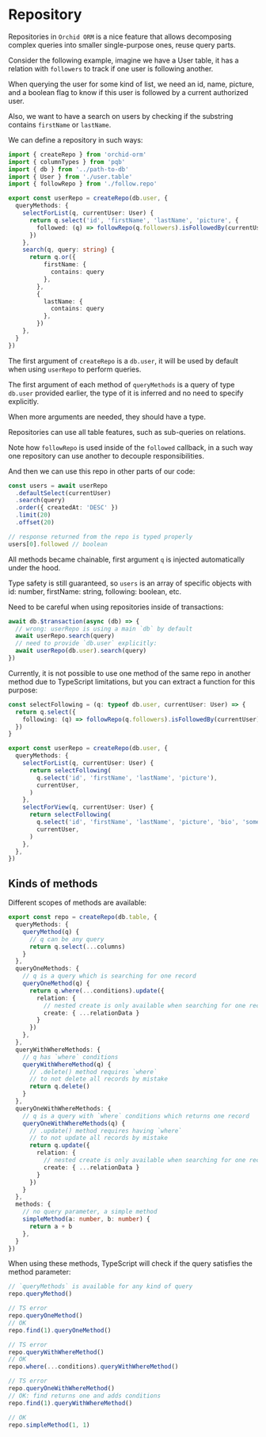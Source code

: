 # Repository

Repositories in `Orchid ORM` is a nice feature that allows decomposing complex queries into smaller single-purpose ones,
reuse query parts.

Consider the following example, imagine we have a User table, it has a relation with `followers` to track if one user is following another.

When querying the user for some kind of list, we need an id, name, picture, and a boolean flag to know if this user is followed by a current authorized user.

Also, we want to have a search on users by checking if the substring contains `firstName` or `lastName`.

We can define a repository in such ways:

```ts
import { createRepo } from 'orchid-orm'
import { columnTypes } from 'pqb'
import { db } from '../path-to-db'
import { User } from './user.table'
import { followRepo } from './follow.repo'

export const userRepo = createRepo(db.user, {
  queryMethods: {
    selectForList(q, currentUser: User) {
      return q.select('id', 'firstName', 'lastName', 'picture', {
        followed: (q) => followRepo(q.followers).isFollowedBy(currentUser),
      })
    },
    search(q, query: string) {
      return q.or({
          firstName: {
            contains: query
          },
        },
        {
          lastName: {
            contains: query
          },
        })
    },
  }
})
```

The first argument of `createRepo` is a `db.user`, it will be used by default when using `userRepo` to perform queries.

The first argument of each method of `queryMethods` is a query of type `db.user` provided earlier,
the type of it is inferred and no need to specify explicitly.

When more arguments are needed, they should have a type.

Repositories can use all table features, such as sub-queries on relations.

Note how `followRepo` is used inside of the `followed` callback, in a such way one repository can use another to decouple responsibilities.

And then we can use this repo in other parts of our code:

```ts
const users = await userRepo
  .defaultSelect(currentUser)
  .search(query)
  .order({ createdAt: 'DESC' })
  .limit(20)
  .offset(20)

// response returned from the repo is typed properly
users[0].followed // boolean
```

All methods became chainable, first argument `q` is injected automatically under the hood.

Type safety is still guaranteed, so `users` is an array of specific objects with id: number, firstName: string, following: boolean, etc.

Need to be careful when using repositories inside of transactions:

```ts
await db.$transaction(async (db) => {
  // wrong: userRepo is using a main `db` by default
  await userRepo.search(query)
  // need to provide `db.user` explicitly:
  await userRepo(db.user).search(query)
})
```

Currently, it is not possible to use one method of the same repo in another method due to TypeScript limitations,
but you can extract a function for this purpose:

```ts
const selectFollowing = (q: typeof db.user, currentUser: User) => {
  return q.select({
    following: (q) => followRepo(q.followers).isFollowedBy(currentUser),
  })
}

export const userRepo = createRepo(db.user, {
  queryMethods: {
    selectForList(q, currentUser: User) {
      return selectFollowing(
        q.select('id', 'firstName', 'lastName', 'picture'),
        currentUser,
      )
    },
    selectForView(q, currentUser: User) {
      return selectFollowing(
        q.select('id', 'firstName', 'lastName', 'picture', 'bio', 'someOtherFields'),
        currentUser,
      )
    },
  },
})
```

## Kinds of methods

Different scopes of methods are available:

```ts
export const repo = createRepo(db.table, {
  queryMethods: {
    queryMethod(q) {
      // q can be any query
      return q.select(...columns)
    }
  },
  queryOneMethods: {
    // q is a query which is searching for one record
    queryOneMethod(q) {
      return q.where(...conditions).update({
        relation: {
          // nested create is only available when searching for one record
          create: { ...relationData }
        }
      })
    },
  },
  queryWithWhereMethods: {
    // q has `where` conditions
    queryWithWhereMethod(q) {
      // .delete() method requires `where`
      // to not delete all records by mistake
      return q.delete()
    }
  },
  queryOneWithWhereMethods: {
    // q is a query with `where` conditions which returns one record
    queryOneWithWhereMethods(q) {
      // .update() method requires having `where`
      // to not update all records by mistake
      return q.update({
        relation: {
          // nested create is only available when searching for one record
          create: { ...relationData }
        }
      })
    }
  },
  methods: {
    // no query parameter, a simple method
    simpleMethod(a: number, b: number) {
      return a + b
    },
  }
})
```

When using these methods, TypeScript will check if the query satisfies the method parameter:

```ts
// `queryMethods` is available for any kind of query
repo.queryMethod()

// TS error
repo.queryOneMethod()
// OK
repo.find(1).queryOneMethod()

// TS error
repo.queryWithWhereMethod()
// OK
repo.where(...conditions).queryWithWhereMethod()

// TS error
repo.queryOneWithWhereMethod()
// OK: find returns one and adds conditions
repo.find(1).queryWithWhereMethod()

// OK
repo.simpleMethod(1, 1)
```
